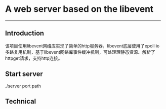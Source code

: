 # A web server based on the libevent
-------------------------------------
Introduction
----------------
该项目使用libevent网络库实现了简单的http服务器，libevent底层使用了epoll io多路复用机制，基于libevent网络库事件缓冲机制，可处理理静态资源、解析了httpget请求，支持http连接。

Start server
-------------
./server port path

Technical
----------


